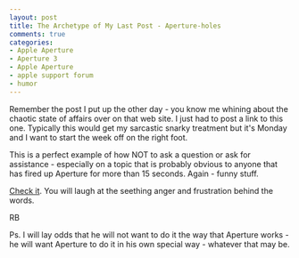 ```yaml
---
layout: post
title: The Archetype of My Last Post - Aperture-holes
comments: true
categories:
- Apple Aperture
- Aperture 3
- Apple Aperture
- apple support forum
- humor
---
```

Remember the post I put up the other day - you know me whining about the chaotic state of affairs over on that web site. I just had to post a link to this one. Typically this would get my sarcastic snarky treatment but it's Monday and I want to start the week off on the right foot.

This is a perfect example of how NOT to ask a question or ask for assistance - especially on a topic that is probably obvious to anyone that has fired up Aperture for more than 15 seconds. Again - funny stuff.

<a href="http://discussions.apple.com/thread.jspa?threadID=2389444&amp;tstart=0">Check it</a>. You will laugh at the seething anger and frustration behind the words.

RB

Ps. I will lay odds that he will not want to do it the way that Aperture works - he will want Aperture to do it in his own special way - whatever that may be.